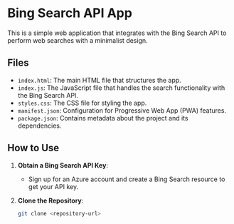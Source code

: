 # Bing Search API App

This is a simple web application that integrates with the Bing Search API to perform web searches with a minimalist design.

## Files

- `index.html`: The main HTML file that structures the app.
- `index.js`: The JavaScript file that handles the search functionality with the Bing Search API.
- `styles.css`: The CSS file for styling the app.
- `manifest.json`: Configuration for Progressive Web App (PWA) features.
- `package.json`: Contains metadata about the project and its dependencies.

## How to Use

1. **Obtain a Bing Search API Key**:
   - Sign up for an Azure account and create a Bing Search resource to get your API key.

2. **Clone the Repository**:
   ```bash
   git clone <repository-url>
